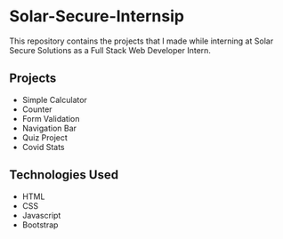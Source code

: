 # Solar-Secure-Internsip
This repository contains the projects that I made while interning at Solar Secure Solutions as a Full Stack Web Developer Intern.

## Projects 
- Simple Calculator
- Counter
- Form Validation
- Navigation Bar
- Quiz Project
- Covid Stats

## Technologies Used
- HTML
- CSS
- Javascript
- Bootstrap
